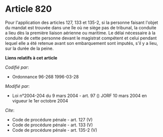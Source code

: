 # Article 820

Pour l'application des articles 127, 133 et 135-2, si la personne faisant l'objet du mandat est trouvée dans une île où ne
siège pas de tribunal, la conduite a lieu dès la première liaison aérienne ou maritime. Le délai nécessaire à la conduite de
cette personne devant le magistrat compétent et celui pendant lequel elle a été retenue avant son embarquement sont imputés,
s'il y a lieu, sur la durée de la peine.

**Liens relatifs à cet article**

_Codifié par_:

  - Ordonnance 96-268 1996-03-28

_Modifié par_:

  - Loi n°2004-204 du 9 mars 2004 - art. 97 () JORF 10 mars 2004 en vigueur le 1er octobre 2004

_Cite_:

  - Code de procédure pénale - art. 127 (V)
  - Code de procédure pénale - art. 133 (V)
  - Code de procédure pénale - art. 135-2 (V)
